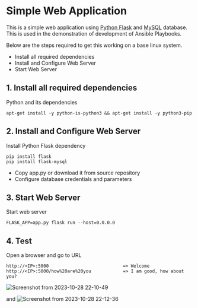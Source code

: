 # Simple Web Application

This is a simple web application using [Python Flask](http://flask.pocoo.org/) and [MySQL](https://www.mysql.com/) database. 
This is used in the demonstration of development of Ansible Playbooks.
  
  Below are the steps required to get this working on a base linux system.
  
  - Install all required dependencies
  - Install and Configure Web Server
  - Start Web Server
   
## 1. Install all required dependencies
  
  Python and its dependencies

    apt-get install -y python-is-python3 && apt-get install -y python3-pip

   
## 2. Install and Configure Web Server

Install Python Flask dependency

    pip install flask
    pip install flask-mysql

- Copy app.py or download it from source repository
- Configure database credentials and parameters 

## 3. Start Web Server

Start web server

    FLASK_APP=app.py flask run --host=0.0.0.0
    
## 4. Test

Open a browser and go to URL

    http://<IP>:5000                            => Welcome
    http://<IP>:5000/how%20are%20you            => I am good, how about you?
![Screenshot from 2023-10-28 22-10-49](https://github.com/anshuvarshney/simple-webapp-flask/assets/115215127/d8ecdfe3-3b74-45dd-a35b-f95481390f47)



and 
![Screenshot from 2023-10-28 22-12-36](https://github.com/anshuvarshney/simple-webapp-flask/assets/115215127/91d220d9-d2f7-46cf-81ae-9f871bcfcc7d)
 


    
